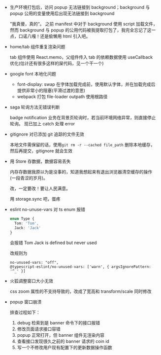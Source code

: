 - 生产环境打包后，访问 popup 无法链接到 background；background 与 popup 公用的变量使用后出现无法链接到 background

  ”我真傻，真的“。
  之前 manifest 中对于 background 使用 script 加载文件，然而 background 与 popup 的公用代码被我提取打包了，我完全忘记了这一点，口诺八嘎！还是偷懒用 html 引入吧。

- home/tab 组件重复渲染问题

  tab 组件使用 React.memo，父组件传入 tab 的依赖数据使用 useCallback 优化(估计还有很多这样的屎代码，见一个干一个)

- google font 本地化问题

  - font-display: swap 在字体加载完成前，使用默认字体，并在加载完成后提供非常小的阻塞(平滑过渡的意思)
  - webpack 打包 file-loader outpath 使用根路径

- saga 轮询方法无错误判断

  badge notification 业务在背景页轮询时，若当前环境网络异常，则直接停止轮询。
  现已加上 catch 处理 error

- gitignore 对已添加 git 追踪的文件无效

  本地文件需保留的话，使用`git rm -r --cached file_path` 删除本地缓存，然后再提交，gitignore 就会生效

- 用 Store 存数据，数据容易丢失

  内存存数据我原以为是没事的，知道我想起来有退出浏览器清空缓存的操作(一段青涩的岁月)。

  改，一定要改！要让人民满意。

  用 storage.sync 吧，蛋疼

- eslint no-unuse-vars 对 ts enum 报错

  ```ts
  enum Type {
  	Tom: 'Tom',
  	Jack: 'Jack'
  }
  ```

  会报错 Tom Jack is defined but never used

  改规则为

  ```
  no-unused-vars: "off",
  @typescript-eslint/no-unused-vars: ['warn', { argsIgnorePattern: '^_' }]
  ```

- 火狐调整窗口大小无效

  css zoom 属性的不支持导致的，改成了宽高和 transform/scale 同时修改

- popup 窗口崩溃

  排查过程如下：

  1. debug 检索到是 banner 命令下的接口报错
  2. 修改页面请求接口容错
  3. popup 正常打开，但 banner 组件无渲染内容
  4. 查看接口发现很久之前的 banner 请求的 coin id
  5. 写一个不修改用户现有配置下的更新数据操作函数
